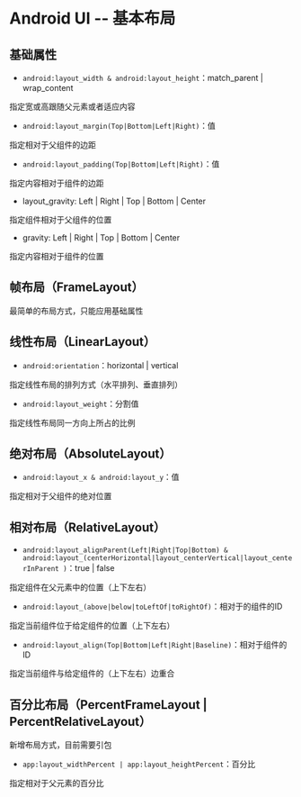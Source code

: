 # Android UI -- 基本布局

## 基础属性

* `android:layout_width & android:layout_height`：match_parent | wrap_content

指定宽或高跟随父元素或者适应内容

* `android:layout_margin(Top|Bottom|Left|Right)`：值

指定相对于父组件的边距

* `android:layout_padding(Top|Bottom|Left|Right)`：值

指定内容相对于组件的边距

* layout_gravity: Left | Right | Top | Bottom | Center

指定组件相对于父组件的位置

* gravity: Left | Right | Top | Bottom | Center

指定内容相对于组件的位置

## 帧布局（FrameLayout）

最简单的布局方式，只能应用基础属性

## 线性布局（LinearLayout）

* `android:orientation`：horizontal | vertical

指定线性布局的排列方式（水平排列、垂直排列）

* `android:layout_weight`：分割值

指定线性布局同一方向上所占的比例

## 绝对布局（AbsoluteLayout）

* `android:layout_x & android:layout_y`：值

指定相对于父组件的绝对位置

## 相对布局（RelativeLayout）

* `android:layout_alignParent(Left|Right|Top|Bottom) & android:layout_(centerHorizontal|layout_centerVertical|layout_centerInParent )`：true | false

指定组件在父元素中的位置（上下左右）

* `android:layout_(above|below|toLeftOf|toRightOf)`：相对于的组件的ID

指定当前组件位于给定组件的位置（上下左右）

* `android:layout_align(Top|Bottom|Left|Right|Baseline)`：相对于组件的ID

指定当前组件与给定组件的（上下左右）边重合

## 百分比布局（PercentFrameLayout | PercentRelativeLayout）

新增布局方式，目前需要引包

* `app:layout_widthPercent | app:layout_heightPercent`：百分比

指定相对于父元素的百分比




